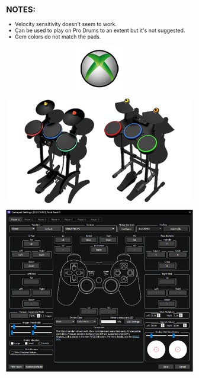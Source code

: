 ## NOTES:

* Velocity sensitivity doesn't seem to work.
* Can be used to play on Pro Drums to an extent but it's not suggested.
* Gem colors do not match the pads.

<div align="center">

![Platform](platform.png "Platform") 

![Controller](controller.png "Controller") 

![Mapping](mapping.png "Mapping") 

</div>